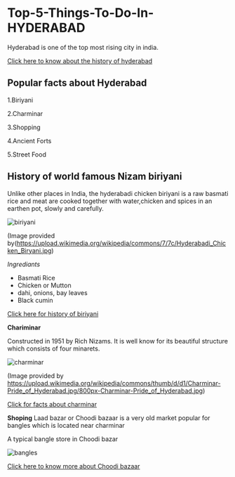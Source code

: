 # Top-5-Things-To-Do-In-HYDERABAD

Hyderabad is one of the top most rising city in india.

[Click here to know about the history of hyderabad](https://en.wikipedia.org/wiki/History_of_Hyderabad)

## Popular facts about Hyderabad

1.Biriyani

2.Charminar

3.Shopping

4.Ancient Forts

5.Street Food

## History of world famous Nizam biriyani

Unlike other places in India, the hyderabadi chicken biriyani is a raw basmati rice and meat are cooked together with water,chicken and spices in an earthen pot, slowly and carefully.

![biriyani](https://upload.wikimedia.org/wikipedia/commons/7/7c/Hyderabadi_Chicken_Biryani.jpg)

(Image provided by(https://upload.wikimedia.org/wikipedia/commons/7/7c/Hyderabadi_Chicken_Biryani.jpg)

 *Ingrediants*
- Basmati Rice
- Chicken or Mutton
- dahi, onions, bay leaves
- Black cumin

[Click here for history of biriyani](https://en.wikipedia.org/wiki/Hyderabadi_biryani)

**Chariminar**

Constructed in 1951 by Rich Nizams. It is well know for its beautiful structure which consists of four minarets.

![charminar](https://upload.wikimedia.org/wikipedia/commons/thumb/d/d1/Charminar-Pride_of_Hyderabad.jpg/800px-Charminar-Pride_of_Hyderabad.jpg)

(Image provided by https://upload.wikimedia.org/wikipedia/commons/thumb/d/d1/Charminar-Pride_of_Hyderabad.jpg/800px-Charminar-Pride_of_Hyderabad.jpg)

[Click for facts about charminar](https://en.wikipedia.org/wiki/Charminar#Structure)

**Shoping**
Laad bazar or Choodi bazaar is a very old market popular for bangles which is located near charminar

 A typical bangle store in Choodi bazar
 
 ![bangles](https://upload.wikimedia.org/wikipedia/commons/thumb/2/24/Laadbazar.jpg/800px-Laadbazar.jpg)
 
 [Click here to know more about Choodi bazaar](https://en.wikipedia.org/wiki/Laad_Bazaar)
 



